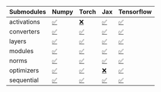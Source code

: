 | Submodules   | Numpy                                                                                                                           | Torch                                                                                                                           | Jax                                                                                                                             | Tensorflow                                                                                                                      |
|:-------------|:--------------------------------------------------------------------------------------------------------------------------------|:--------------------------------------------------------------------------------------------------------------------------------|:--------------------------------------------------------------------------------------------------------------------------------|:--------------------------------------------------------------------------------------------------------------------------------|
| activations  | <a href="https://github.com/unifyai/ivy/runs/8287592534?check_suite_focus=true" rel="noopener noreferrer" target="_blank">✅</a> | <a href="https://github.com/unifyai/ivy/runs/8287592766?check_suite_focus=true" rel="noopener noreferrer" target="_blank">❌</a> | <a href="https://github.com/unifyai/ivy/runs/8287592963?check_suite_focus=true" rel="noopener noreferrer" target="_blank">✅</a> | <a href="https://github.com/unifyai/ivy/runs/8287593138?check_suite_focus=true" rel="noopener noreferrer" target="_blank">✅</a> |
| converters   | <a href="https://github.com/unifyai/ivy/runs/8287592575?check_suite_focus=true" rel="noopener noreferrer" target="_blank">✅</a> | <a href="https://github.com/unifyai/ivy/runs/8287592806?check_suite_focus=true" rel="noopener noreferrer" target="_blank">✅</a> | <a href="https://github.com/unifyai/ivy/runs/8287592983?check_suite_focus=true" rel="noopener noreferrer" target="_blank">✅</a> | <a href="https://github.com/unifyai/ivy/runs/8287593164?check_suite_focus=true" rel="noopener noreferrer" target="_blank">✅</a> |
| layers       | <a href="https://github.com/unifyai/ivy/runs/8287592602?check_suite_focus=true" rel="noopener noreferrer" target="_blank">✅</a> | <a href="https://github.com/unifyai/ivy/runs/8287592836?check_suite_focus=true" rel="noopener noreferrer" target="_blank">✅</a> | <a href="https://github.com/unifyai/ivy/runs/8287593002?check_suite_focus=true" rel="noopener noreferrer" target="_blank">✅</a> | <a href="https://github.com/unifyai/ivy/runs/8287593187?check_suite_focus=true" rel="noopener noreferrer" target="_blank">✅</a> |
| modules      | <a href="https://github.com/unifyai/ivy/runs/8287592641?check_suite_focus=true" rel="noopener noreferrer" target="_blank">✅</a> | <a href="https://github.com/unifyai/ivy/runs/8287592859?check_suite_focus=true" rel="noopener noreferrer" target="_blank">✅</a> | <a href="https://github.com/unifyai/ivy/runs/8287593021?check_suite_focus=true" rel="noopener noreferrer" target="_blank">✅</a> | <a href="https://github.com/unifyai/ivy/runs/8287593221?check_suite_focus=true" rel="noopener noreferrer" target="_blank">✅</a> |
| norms        | <a href="https://github.com/unifyai/ivy/runs/8287592672?check_suite_focus=true" rel="noopener noreferrer" target="_blank">✅</a> | <a href="https://github.com/unifyai/ivy/runs/8287592893?check_suite_focus=true" rel="noopener noreferrer" target="_blank">✅</a> | <a href="https://github.com/unifyai/ivy/runs/8287593051?check_suite_focus=true" rel="noopener noreferrer" target="_blank">✅</a> | <a href="https://github.com/unifyai/ivy/runs/8287593252?check_suite_focus=true" rel="noopener noreferrer" target="_blank">✅</a> |
| optimizers   | <a href="https://github.com/unifyai/ivy/runs/8287592718?check_suite_focus=true" rel="noopener noreferrer" target="_blank">✅</a> | <a href="https://github.com/unifyai/ivy/runs/8287592918?check_suite_focus=true" rel="noopener noreferrer" target="_blank">✅</a> | <a href="https://github.com/unifyai/ivy/runs/8287593086?check_suite_focus=true" rel="noopener noreferrer" target="_blank">❌</a> | <a href="https://github.com/unifyai/ivy/runs/8287593282?check_suite_focus=true" rel="noopener noreferrer" target="_blank">✅</a> |
| sequential   | <a href="https://github.com/unifyai/ivy/runs/8287592745?check_suite_focus=true" rel="noopener noreferrer" target="_blank">✅</a> | <a href="https://github.com/unifyai/ivy/runs/8287592943?check_suite_focus=true" rel="noopener noreferrer" target="_blank">✅</a> | <a href="https://github.com/unifyai/ivy/runs/8287593110?check_suite_focus=true" rel="noopener noreferrer" target="_blank">✅</a> | <a href="https://github.com/unifyai/ivy/runs/8287593309?check_suite_focus=true" rel="noopener noreferrer" target="_blank">✅</a> |